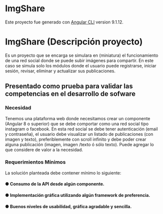 # ImgShare 


Este proyecto fue generado con [Angular CLI](https://github.com/angular/angular-cli) version 9.1.12.


# ImgShare  (Descripción proyecto)

Es un proyecto que se encarga se simulara en (miniatura) el funcionamiento de una red social donde se puede subir imágenes para compartir. 
En este caso se simula solo los módulos donde el usuario puede registrarse, iniciar sesión, revisar, eliminar y actualizar sus publicaciones.


## Presentado como prueba para validar las competencias en el desarrollo de sofware

### Necesidad 

Tenemos una plataforma web donde necesitamos crear un componente (Angular 8 o superior) que se debe comportar como una red social tipo instagram o facebook. En esta red social se debe tener autenticación (email y contraseña), el usuario debe visualizar un listado de publicaciones (con imagen y texto), preferiblemente con scroll infinito y debe poder crear alguna publicación (imagen, imagen /texto ó sólo texto). Puede agregar lo que considere de valor a la necesidad.

### Requerimientos Mínimos 

La solución planteada debe contener mínimo lo siguiente:

#### ● Consumo de la API desde algún componente.

#### ● Implementación gráfica utilizando algún framework de preferencia.

#### ● Buenos niveles de usabilidad, gráfica agradable y sencilla.
